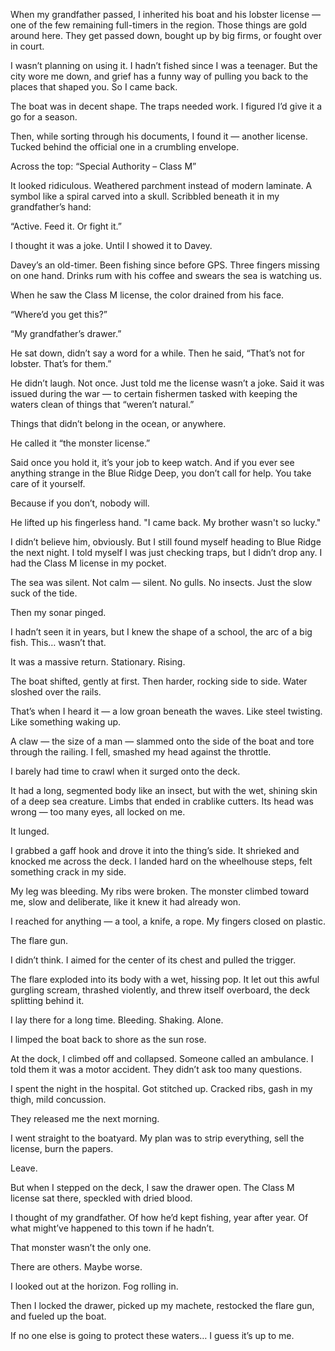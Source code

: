 When my grandfather passed, I inherited his boat and his lobster license — one of the few remaining full-timers in the region. Those things are gold around here. They get passed down, bought up by big firms, or fought over in court.

I wasn’t planning on using it. I hadn’t fished since I was a teenager. But the city wore me down, and grief has a funny way of pulling you back to the places that shaped you. So I came back.

The boat was in decent shape. The traps needed work. I figured I’d give it a go for a season.

Then, while sorting through his documents, I found it — another license. Tucked behind the official one in a crumbling envelope.

Across the top: “Special Authority – Class M”

It looked ridiculous. Weathered parchment instead of modern laminate. A symbol like a spiral carved into a skull. Scribbled beneath it in my grandfather’s hand:

“Active. Feed it. Or fight it.”

I thought it was a joke. Until I showed it to Davey.

Davey’s an old-timer. Been fishing since before GPS. Three fingers missing on one hand. Drinks rum with his coffee and swears the sea is watching us.

When he saw the Class M license, the color drained from his face.

“Where’d you get this?”

“My grandfather’s drawer.”

He sat down, didn’t say a word for a while. Then he said, “That’s not for lobster. That’s for them.”

He didn’t laugh. Not once. Just told me the license wasn’t a joke. Said it was issued during the war — to certain fishermen tasked with keeping the waters clean of things that “weren’t natural.”

Things that didn’t belong in the ocean, or anywhere.

He called it “the monster license.”

Said once you hold it, it’s your job to keep watch. And if you ever see anything strange in the Blue Ridge Deep, you don’t call for help. You take care of it yourself.

Because if you don’t, nobody will.

He lifted up his fingerless hand. "I came back. My brother wasn't so lucky."

I didn’t believe him, obviously. But I still found myself heading to Blue Ridge the next night. I told myself I was just checking traps, but I didn’t drop any. I had the Class M license in my pocket.

The sea was silent. Not calm — silent. No gulls. No insects. Just the slow suck of the tide.

Then my sonar pinged.

I hadn’t seen it in years, but I knew the shape of a school, the arc of a big fish. This… wasn’t that.

It was a massive return. Stationary. Rising.

The boat shifted, gently at first. Then harder, rocking side to side. Water sloshed over the rails.

That’s when I heard it — a low groan beneath the waves. Like steel twisting. Like something waking up.

A claw — the size of a man — slammed onto the side of the boat and tore through the railing. I fell, smashed my head against the throttle.

I barely had time to crawl when it surged onto the deck.

It had a long, segmented body like an insect, but with the wet, shining skin of a deep sea creature. Limbs that ended in crablike cutters. Its head was wrong — too many eyes, all locked on me.

It lunged.

I grabbed a gaff hook and drove it into the thing’s side. It shrieked and knocked me across the deck. I landed hard on the wheelhouse steps, felt something crack in my side.

My leg was bleeding. My ribs were broken. The monster climbed toward me, slow and deliberate, like it knew it had already won.

I reached for anything — a tool, a knife, a rope. My fingers closed on plastic.

The flare gun.

I didn’t think. I aimed for the center of its chest and pulled the trigger.

The flare exploded into its body with a wet, hissing pop. It let out this awful gurgling scream, thrashed violently, and threw itself overboard, the deck splitting behind it.

I lay there for a long time. Bleeding. Shaking. Alone.

I limped the boat back to shore as the sun rose.

At the dock, I climbed off and collapsed. Someone called an ambulance. I told them it was a motor accident. They didn’t ask too many questions.

I spent the night in the hospital. Got stitched up. Cracked ribs, gash in my thigh, mild concussion.

They released me the next morning.

I went straight to the boatyard. My plan was to strip everything, sell the license, burn the papers. 

Leave.

But when I stepped on the deck, I saw the drawer open. The Class M license sat there, speckled with dried blood.

I thought of my grandfather. Of how he’d kept fishing, year after year. Of what might’ve happened to this town if he hadn’t.

That monster wasn’t the only one.

There are others. Maybe worse.

I looked out at the horizon. Fog rolling in.

Then I locked the drawer, picked up my machete, restocked the flare gun, and fueled up the boat.

If no one else is going to protect these waters… I guess it’s up to me.